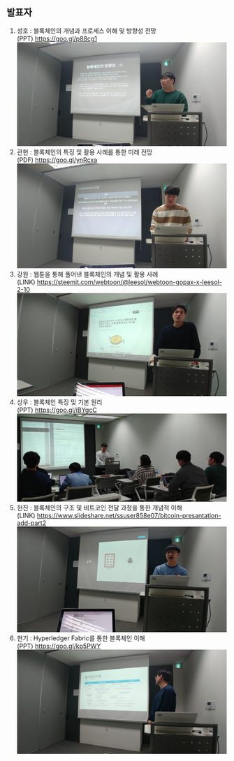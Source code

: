 ## 발표자
1. 성호 : 블록체인의 개념과 프로세스 이해 및 방향성 전망  
   (PPT) https://goo.gl/p88cg1 
   ![image](https://github.com/YAPP12th/BlockChain_study/blob/master/blockchain_tech/0.Reference/photo/2_tech_%E1%84%89%E1%85%A5%E1%86%BC%E1%84%92%E1%85%A9.png)
2. 관현 : 블록체인의 특징 및 활용 사례를 통한 미래 전망  
   (PDF) https://goo.gl/ynRcxa
   ![image](https://github.com/YAPP12th/BlockChain_study/blob/master/blockchain_tech/0.Reference/photo/2_tech_%E1%84%80%E1%85%AA%E1%86%AB%E1%84%92%E1%85%A7%E1%86%AB.jpg)
3. 강원 : 웹툰을 통해 풀어낸 블록체인의 개념 및 활용 사례   
   (LINK) https://steemit.com/webtoon/@leesol/webtoon-gopax-x-leesol-2-10 
   ![image](https://github.com/YAPP12th/BlockChain_study/blob/master/blockchain_tech/0.Reference/photo/2_tech_%E1%84%80%E1%85%A1%E1%86%BC%E1%84%8B%E1%85%AF%E1%86%AB.png)
4. 상우 : 블록체인 특징 및 기본 원리  
   (PPT) https://goo.gl/iBYgcC 
   ![image](https://github.com/YAPP12th/BlockChain_study/blob/master/blockchain_tech/0.Reference/photo/2_tech_%E1%84%89%E1%85%A1%E1%86%BC%E1%84%8B%E1%85%AE.png)
5. 헌진 : 블록체인의 구조 및 비트코인 전달 과정을 통한 개념적 이해    
   (LINK) https://www.slideshare.net/ssuser858e07/bitcoin-presantation-add-part2 
   ![image](https://github.com/YAPP12th/BlockChain_study/blob/master/blockchain_tech/0.Reference/photo/2_tech_%E1%84%92%E1%85%A5%E1%86%AB%E1%84%8C%E1%85%B5%E1%86%AB.png)
6. 현기 : Hyperledger Fabric를 통한 블록체인 이해   
   (PPT) https://goo.gl/kp5PWY 
   ![image](https://github.com/YAPP12th/BlockChain_study/blob/master/blockchain_tech/0.Reference/photo/2_tech_%E1%84%92%E1%85%A7%E1%86%AB%E1%84%80%E1%85%B5.png)
